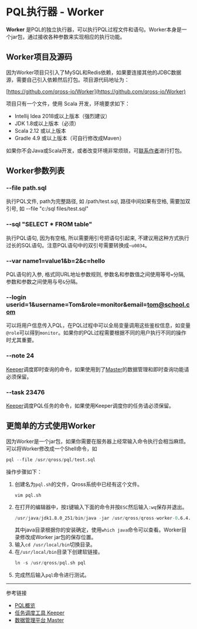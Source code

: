 # PQL执行器 - Worker 

**Worker** 是PQL的独立执行器，可以执行PQL过程文件和语句。Worker本身是一个jar包，通过接收各种参数来实现相应的执行功能。

## Worker项目及源码

因为Worker项目只引入了MySQL和Redis依赖，如果要连接其他的JDBC数据源，需要自己引入依赖然后打包。项目源代码地址为：

[https://github.com/qross-io/Worker](https://github.com/qross-io/Worker)

项目只有一个文件，使用 Scala 开发，环境要求如下：
* Intellij Idea 2018或以上版本（强烈建议）
* JDK 1.8或以上版本（必须）
* Scala 2.12 或以上版本
* Gradle 4.9 或以上版本（可自行修改成Maven）

如果你不会Java或Scala开发，或者改变环境非常烦琐，可[联系作者](/contact.md)进行打包。

## Worker参数列表

### --file path.sql
执行PQL文件, path为完整路径, 如 /path/test.sql, 路径中间如果有空格, 需要加双引号, 如 --file "c:/sql files/test.sql"

### --sql "SELECT * FROM table"
执行PQL语句, 因为有空格, 所以需要用引号把语句引起来, 不建议用这种方式执行过长的SQL语句。注意PQL语句中的双引号需要转换成`~u0034`。

### --var name1=value1&b=2&c=hello
PQL语句的入参, 格式同URL地址参数规则, 参数名和参数值之间使用等号`=`分隔, 参数和参数之间使用与号`&`分隔。

### --login userid=1&username=Tom&role=monitor&email=tom@school.com
可以将用户信息传入PQL，在PQL过程中可以全局变量调用这些鉴权信息，如变量`@role`可以得到`monitor`。如果你的PQL过程需要根据不同的用户执行不同的操作时尤其重要。

### --note 24
[Keeper](/keeper/overview)调度即时查询的命令，如果使用到了[Master](/master/overview.md)的数据管理和即时查询功能请必须保留。

### --task 23476
[Keeper](/keeper/overview)调度PQL任务的命令，如果使用Keeper调度你的任务请必须保留。


## 更简单的方式使用Worker

因为Worker是一个jar包，如果你需要在服务器上经常输入命令执行会相当麻烦。可以将Worker修改成一个Shell命令，如
```s
pql --file /usr/qross/pql/test.sql
```
操作步骤如下：
1. 创建名为`pql.sh`的文件，Qross系统中已经有这个文件。
    ```
    vim pql.sh
    ```
2. 在打开的编辑器中，按`I`键输入下面的命令并按`ESC`然后输入`:wq`保存并退出。
    ```s
    /usr/java/jdk1.8.0_251/bin/java -jar /usr/qross/qross-worker-0.6.4.jar $*
    ```
    其中java目录根据你的安装确定，使用`which java`命令可以查看。Worker目录修改成Worker jar包的保存位置。
3. 输入`cd /usr/local/bin`切换目录。
4. 在`/usr/local/bin`目录下创建软链接。
    ```s
    ln -s /usr/qross/pql.sh pql
    ```
5. 完成然后输入`pql`命令进行测试。


---
参考链接
* [PQL概览](/pql/overview.md)
* [任务调度工具 Keeper](/keeper/overview.md)
* [数据管理平台 Master](/master/overview.md)